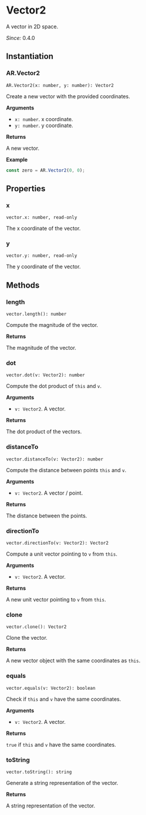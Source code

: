 # Vector2

A vector in 2D space.

*Since:* 0.4.0

## Instantiation

### AR.Vector2

`AR.Vector2(x: number, y: number): Vector2`

Create a new vector with the provided coordinates.

**Arguments**

* `x: number`. x coordinate.
* `y: number`. y coordinate.

**Returns**

A new vector.

**Example**

```js
const zero = AR.Vector2(0, 0);
```

## Properties

### x

`vector.x: number, read-only`

The x coordinate of the vector.

### y

`vector.y: number, read-only`

The y coordinate of the vector.

## Methods

### length

`vector.length(): number`

Compute the magnitude of the vector.

**Returns**

The magnitude of the vector.

### dot

`vector.dot(v: Vector2): number`

Compute the dot product of `this` and `v`.

**Arguments**

* `v: Vector2`. A vector.

**Returns**

The dot product of the vectors.

### distanceTo

`vector.distanceTo(v: Vector2): number`

Compute the distance between points `this` and `v`.

**Arguments**

* `v: Vector2`. A vector / point.

**Returns**

The distance between the points.

### directionTo

`vector.directionTo(v: Vector2): Vector2`

Compute a unit vector pointing to `v` from `this`.

**Arguments**

* `v: Vector2`. A vector.

**Returns**

A new unit vector pointing to `v` from `this`.

### clone

`vector.clone(): Vector2`

Clone the vector.

**Returns**

A new vector object with the same coordinates as `this`.

### equals

`vector.equals(v: Vector2): boolean`

Check if `this` and `v` have the same coordinates.

**Arguments**

* `v: Vector2`. A vector.

**Returns**

`true` if `this` and `v` have the same coordinates.

### toString

`vector.toString(): string`

Generate a string representation of the vector.

**Returns**

A string representation of the vector.
